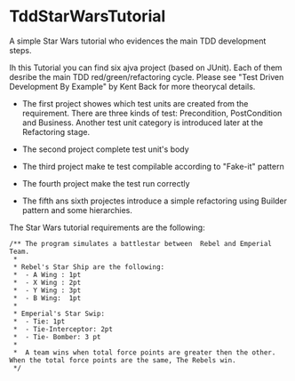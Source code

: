# TddStarWarsTutorial
A simple Star Wars tutorial who evidences the main TDD development steps.


Ih this Tutorial you can find six ajva project (based on JUnit). Each of them desribe the main TDD red/green/refactoring cycle. Please see "Test Driven Development By Example" by Kent Back for more theorycal details.

- The first project showes which test units are created from the requirement. There are three kinds of test: Precondition, PostCondition and Business. Another test unit category is introduced later at the Refactoring stage.

- The second project complete test unit's body

- The third project make te test compilable according to "Fake-it" pattern

- The fourth project make the test run correctly

- The fifth ans sixth projectes introduce a simple refactoring using Builder pattern and some hierarchies.

The Star Wars tutorial requirements are the following:

	/** The program simulates a battlestar between  Rebel and Emperial Team.
	 *
	 * Rebel's Star Ship are the following:
	 * 	- A Wing : 1pt
	 *	- X Wing : 2pt
	 *	- Y Wing : 3pt
	 *  - B Wing:  1pt
	 *
	 * Emperial's Star Swip:
	 *	- Tie: 1pt
	 *	- Tie-Interceptor: 2pt
	 *  - Tie- Bomber: 3 pt
	 *
	 *  A team wins when total force points are greater then the other. When the total force points are the same, The Rebels win.
	 */
